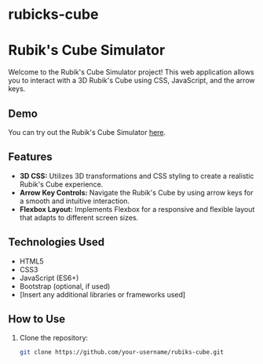 # rubicks-cube

# Rubik's Cube Simulator

Welcome to the Rubik's Cube Simulator project! This web application allows you to interact with a 3D Rubik's Cube using CSS, JavaScript, and the arrow keys.

## Demo

You can try out the Rubik's Cube Simulator [here](#insert-live-demo-link).

## Features

- **3D CSS:** Utilizes 3D transformations and CSS styling to create a realistic Rubik's Cube experience.
- **Arrow Key Controls:** Navigate the Rubik's Cube by using arrow keys for a smooth and intuitive interaction.
- **Flexbox Layout:** Implements Flexbox for a responsive and flexible layout that adapts to different screen sizes.

## Technologies Used

- HTML5
- CSS3
- JavaScript (ES6+)
- Bootstrap (optional, if used)
- [Insert any additional libraries or frameworks used]

## How to Use

1. Clone the repository:

   ```bash
   git clone https://github.com/your-username/rubiks-cube.git
